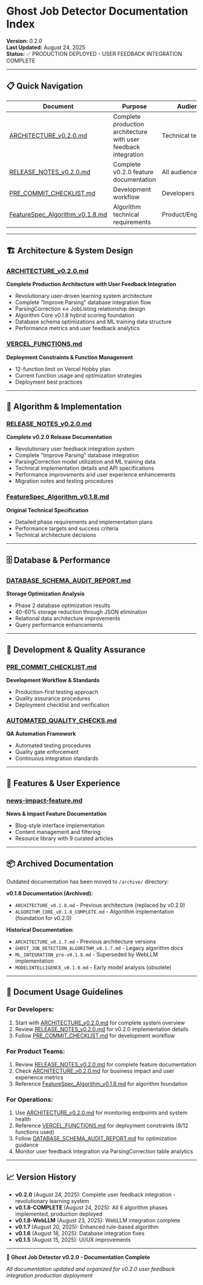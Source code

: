 # Ghost Job Detector Documentation Index

**Version:** 0.2.0  
**Last Updated:** August 24, 2025  
**Status:** ✅ PRODUCTION DEPLOYED - USER FEEDBACK INTEGRATION COMPLETE

---

## 📋 **Quick Navigation**

| Document | Purpose | Audience | Status |
|----------|---------|----------|---------|
| [ARCHITECTURE_v0.2.0.md](ARCHITECTURE_v0.2.0.md) | Complete production architecture with user feedback integration | Technical teams | ✅ Current |
| [RELEASE_NOTES_v0.2.0.md](RELEASE_NOTES_v0.2.0.md) | Complete v0.2.0 feature documentation | All audiences | ✅ Current |
| [PRE_COMMIT_CHECKLIST.md](PRE_COMMIT_CHECKLIST.md) | Development workflow | Developers | ✅ Current |
| [FeatureSpec_Algorithm_v0.1.8.md](FeatureSpec_Algorithm_v0.1.8.md) | Algorithm technical requirements | Product/Engineering | ✅ Current |

---

## 🏗️ **Architecture & System Design**

### **[ARCHITECTURE_v0.2.0.md](ARCHITECTURE_v0.2.0.md)**
**Complete Production Architecture with User Feedback Integration**
- Revolutionary user-driven learning system architecture
- Complete "Improve Parsing" database integration flow
- ParsingCorrection ↔ JobListing relationship design
- Algorithm Core v0.1.8 hybrid scoring foundation
- Database schema optimizations and ML training data structure
- Performance metrics and user feedback analytics

### **[VERCEL_FUNCTIONS.md](VERCEL_FUNCTIONS.md)**
**Deployment Constraints & Function Management**
- 12-function limit on Vercel Hobby plan
- Current function usage and optimization strategies
- Deployment best practices

---

## 🧠 **Algorithm & Implementation**

### **[RELEASE_NOTES_v0.2.0.md](RELEASE_NOTES_v0.2.0.md)**
**Complete v0.2.0 Release Documentation**
- Revolutionary user feedback integration system
- Complete "Improve Parsing" database integration
- ParsingCorrection model utilization and ML training data
- Technical implementation details and API specifications
- Performance improvements and user experience enhancements
- Migration notes and testing procedures

### **[FeatureSpec_Algorithm_v0.1.8.md](FeatureSpec_Algorithm_v0.1.8.md)**
**Original Technical Specification**
- Detailed phase requirements and implementation plans
- Performance targets and success criteria
- Technical architecture decisions

---

## 🗄️ **Database & Performance**

### **[DATABASE_SCHEMA_AUDIT_REPORT.md](DATABASE_SCHEMA_AUDIT_REPORT.md)**
**Storage Optimization Analysis**
- Phase 2 database optimization results
- 40-60% storage reduction through JSON elimination
- Relational data architecture improvements
- Query performance enhancements

---

## 🔧 **Development & Quality Assurance**

### **[PRE_COMMIT_CHECKLIST.md](PRE_COMMIT_CHECKLIST.md)**
**Development Workflow & Standards**
- Production-first testing approach
- Quality assurance procedures
- Deployment checklist and verification

### **[AUTOMATED_QUALITY_CHECKS.md](AUTOMATED_QUALITY_CHECKS.md)**
**QA Automation Framework**
- Automated testing procedures
- Quality gate enforcement
- Continuous integration standards

---

## 🎨 **Features & User Experience**

### **[news-impact-feature.md](news-impact-feature.md)**
**News & Impact Feature Documentation**
- Blog-style interface implementation
- Content management and filtering
- Resource library with 9 curated articles

---

## 📦 **Archived Documentation**

Outdated documentation has been moved to `/archive/` directory:

**v0.1.8 Documentation (Archived):**
- `ARCHITECTURE_v0.1.8.md` - Previous architecture (replaced by v0.2.0)
- `ALGORITHM_CORE_v0.1.8_COMPLETE.md` - Algorithm implementation (foundation for v0.2.0)

**Historical Documentation:**
- `ARCHITECTURE_v0.1.7.md` - Previous architecture versions
- `GHOST_JOB_DETECTION_ALGORITHM_v0.1.7.md` - Legacy algorithm docs
- `ML_INTEGRATION_pre-v0.1.8.md` - Superseded by WebLLM implementation
- `MODELINTELLIGENCE_v0.1.0.md` - Early model analysis (obsolete)

---

## 🎯 **Document Usage Guidelines**

### **For Developers:**
1. Start with [ARCHITECTURE_v0.2.0.md](ARCHITECTURE_v0.2.0.md) for complete system overview
2. Review [RELEASE_NOTES_v0.2.0.md](RELEASE_NOTES_v0.2.0.md) for v0.2.0 implementation details
3. Follow [PRE_COMMIT_CHECKLIST.md](PRE_COMMIT_CHECKLIST.md) for development workflow

### **For Product Teams:**
1. Review [RELEASE_NOTES_v0.2.0.md](RELEASE_NOTES_v0.2.0.md) for complete feature documentation
2. Check [ARCHITECTURE_v0.2.0.md](ARCHITECTURE_v0.2.0.md) for business impact and user experience metrics
3. Reference [FeatureSpec_Algorithm_v0.1.8.md](FeatureSpec_Algorithm_v0.1.8.md) for algorithm foundation

### **For Operations:**
1. Use [ARCHITECTURE_v0.2.0.md](ARCHITECTURE_v0.2.0.md) for monitoring endpoints and system health
2. Reference [VERCEL_FUNCTIONS.md](VERCEL_FUNCTIONS.md) for deployment constraints (8/12 functions used)
3. Follow [DATABASE_SCHEMA_AUDIT_REPORT.md](DATABASE_SCHEMA_AUDIT_REPORT.md) for optimization guidance
4. Monitor user feedback integration via ParsingCorrection table analytics

---

## 📈 **Version History**

- **v0.2.0** (August 24, 2025): Complete user feedback integration - revolutionary learning system
- **v0.1.8-COMPLETE** (August 24, 2025): All 6 algorithm phases implemented, production deployed
- **v0.1.8-WebLLM** (August 23, 2025): WebLLM integration complete
- **v0.1.7** (August 20, 2025): Enhanced rule-based algorithm
- **v0.1.6** (August 18, 2025): Database integration fixes
- **v0.1.5** (August 15, 2025): UI/UX improvements

---

**🚀 Ghost Job Detector v0.2.0 - Documentation Complete**

*All documentation updated and organized for v0.2.0 user feedback integration production deployment*